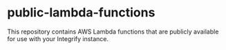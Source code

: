 # public-lambda-functions
This repository contains AWS Lambda functions that are publicly available for use with your Integrify instance.
